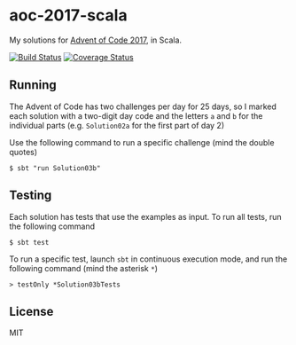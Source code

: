 # aoc-2017-scala
My solutions for [Advent of Code 2017](http://adventofcode.com/2017), in Scala.

[![Build Status](https://travis-ci.org/ygunayer/aoc-2017-scala.svg)](https://travis-ci.org/ygunayer/aoc-2017-scala) [![Coverage Status](https://coveralls.io/repos/github/ygunayer/aoc-2017-scala/badge.svg)](https://coveralls.io/github/ygunayer/aoc-2017-scala)

## Running
The Advent of Code has two challenges per day for 25 days, so I marked each solution with a two-digit day code and the letters `a` and `b` for the individual parts (e.g. `Solution02a` for the first part of day 2)

Use the following command to run a specific challenge (mind the double quotes)

```
$ sbt "run Solution03b"
```

## Testing
Each solution has tests that use the examples as input. To run all tests, run the following command

```
$ sbt test
```

To run a specific test, launch `sbt` in continuous execution mode, and run the following command (mind the asterisk `*`)

```
> testOnly *Solution03bTests
```

## License
MIT
